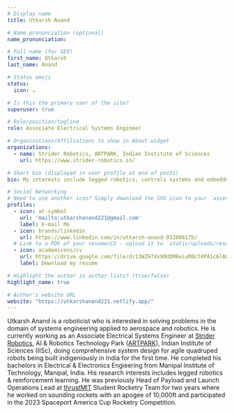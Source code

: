 ```yaml
---
# Display name
title: Utkarsh Anand

# Name pronunciation (optional)
name_pronunciation: 

# Full name (for SEO)
first_name: Utkarsh
last_name: Anand

# Status emoji
status:
  icon: ☕️

# Is this the primary user of the site?
superuser: true

# Role/position/tagline
role: Associate Electrical Systems Engineer

# Organizations/Affiliations to show in About widget
organizations:
  - name: Strider Robotics, ARTPARK, Indian Institute of Sciences
    url: https://www.strider-robotics.in/

# Short bio (displayed in user profile at end of posts)
bio: My interests include legged robotics, controls systems and embedded programming

# Social Networking
# Need to use another icon? Simply download the SVG icon to your `assets/media/icons/` folder.
profiles:
  - icon: at-symbol
    url: 'mailto:utkarshanand221@gmail.com'
    label: E-mail Me
  - icon: brands/linkedin
    url: https://www.linkedin.com/in/utkarsh-anand-93260617b/
  # Link to a PDF of your resume/CV - upload it to `static/uploads/resume.pdf`
  - icon: academicons/cv
    url: https://drive.google.com/file/d/11WZH7dx99UDM8eiuM8cT4PA1c6lAQUeX/view?usp=sharing
    label: Download my resume

# Highlight the author in author lists? (true/false)
highlight_name: true

# Author's website URL
website: "https://utkarshanand221.netlify.app/"
---
```


Utkarsh Anand is a roboticist who is interested in solving problems in the domain of systems engineering applied to aerospace and robotics. He is currently working as an Associate Electrical Systems Engineer at [Strider Robotics](https://www.strider-robotics.in/), AI & Robotics Technology Park ([ARTPARK](https://artpark.in/)), Indian Institute of Sciences (IISc), doing comprehensive system design for agile quadruped robots being built indigeniously in India for the first time. He completed his bachelors in Electrical & Electronics Engieering from Manipal Institute of Technology, Manipal, India. His research interests includes legged robotics & reinforcement learning. He was previously Head of Payload and Launch Operations Lead at [thrustMIT](https://www.thrustmit.in/) Student Rocketry Team for two years where he worked on sounding rockets with an apogee of 10,000ft and participated in the 2023 Spaceport America Cup Rocketry Competition.
